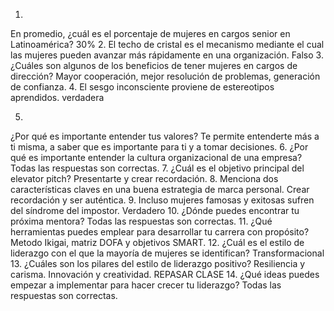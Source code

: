 1.
En promedio, ¿cuál es el porcentaje de mujeres en cargos senior en Latinoamérica?
30%
2.
El techo de cristal es el mecanismo mediante el cual las mujeres pueden avanzar más rápidamente en una organización.
Falso
3.
¿Cuáles son algunos de los beneficios de tener mujeres en cargos de dirección?
Mayor cooperación, mejor resolución de problemas, generación de confianza.
4.
El sesgo inconsciente proviene de estereotipos aprendidos.
verdadera

5.
¿Por qué es importante entender tus valores?
Te permite entenderte más a ti misma, a saber que es importante para ti y a tomar decisiones.
6.
¿Por qué es importante entender la cultura organizacional de una empresa?
Todas las respuestas son correctas.
7.
¿Cuál es el objetivo principal del elevator pitch?
Presentarte y crear recordación.
8.
Menciona dos características claves en una buena estrategia de marca personal.
Crear recordación y ser auténtica.
9.
Incluso mujeres famosas y exitosas sufren del síndrome del impostor.
Verdadero
10.
¿Dónde puedes encontrar tu próxima mentora?
Todas las respuestas son correctas.
11.
¿Qué herramientas puedes emplear para desarrollar tu carrera con propósito?
Metodo Ikigai, matriz DOFA y objetivos SMART.
12.
¿Cuál es el estilo de liderazgo con el que la mayoría de mujeres se identifican?
Transformacional
13.
¿Cuáles son los pilares del estilo de liderazgo positivo?
Resiliencia y carisma.
Innovación y creatividad.
REPASAR CLASE
14.
¿Qué ideas puedes empezar a implementar para hacer crecer tu liderazgo?
Todas las respuestas son correctas.